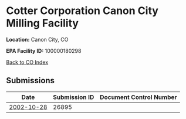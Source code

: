 # Cotter Corporation Canon City Milling Facility

**Location:** Canon City, CO

**EPA Facility ID:** 100000180298

[Back to CO Index](../../index.md)

## Submissions

| Date | Submission ID | Document Control Number |
|------|--------------|-------------------------|
| [2002-10-28](submissions/26895.md) | 26895 |  |
